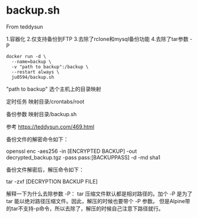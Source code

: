 # backup.sh
From teddysun

1.容器化
2.仅支持备份到FTP
3.去除了rclone和mysql备份功能
4.去除了tar参数 -P

    docker run -d \
      --name=backup \
      -v "path to backup":/backup \
      --restart always \
      ju0594/backup.sh
	  
"path to backup" 选个主机上的目录映射

定时任务
映射目录/crontabs/root

备份参数
映射目录/backup.sh

参考 https://teddysun.com/469.html

备份文件的解密命令如下：

openssl enc -aes256 -in [ENCRYPTED BACKUP] -out decrypted_backup.tgz -pass pass:[BACKUPPASS] -d -md sha1

备份文件解密后，解压命令如下：

tar -zxf [DECRYPTION BACKUP FILE]

解释一下为什么去除参数 -P：
tar 压缩文件默认都是相对路径的。加个 -P 是为了 tar 能以绝对路径压缩文件。因此，解压的时候也要带个 -P 参数。
但是Alpine带的tar不支持-p命令，所以去除了，解压的时候自己注意下路径就行。
